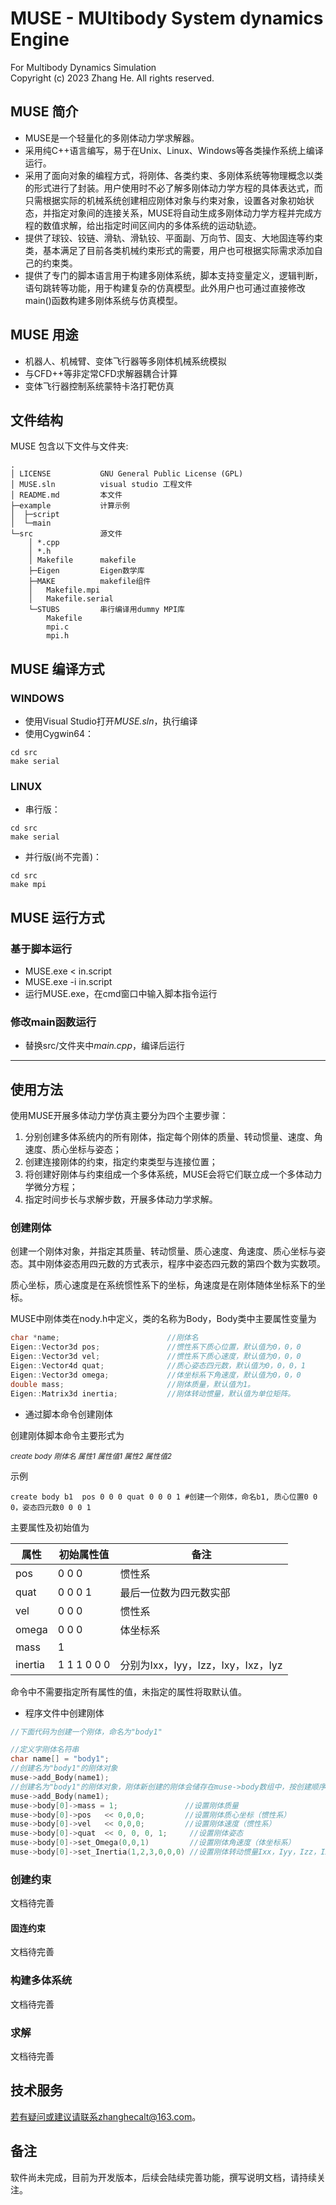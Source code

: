 # MUSE - MUltibody System dynamics Engine   
For Multibody Dynamics Simulation  
Copyright (c) 2023 Zhang He. All rights reserved.  

## MUSE 简介  
* MUSE是一个轻量化的多刚体动力学求解器。
* 采用纯C++语言编写，易于在Unix、Linux、Windows等各类操作系统上编译运行。  
* 采用了面向对象的编程方式，将刚体、各类约束、多刚体系统等物理概念以类的形式进行了封装。用户使用时不必了解多刚体动力学方程的具体表达式，而只需根据实际的机械系统创建相应刚体对象与约束对象，设置各对象初始状态，并指定对象间的连接关系，MUSE将自动生成多刚体动力学方程并完成方程的数值求解，给出指定时间区间内的多体系统的运动轨迹。  
* 提供了球铰、铰链、滑轨、滑轨铰、平面副、万向节、固支、大地固连等约束类，基本满足了目前各类机械约束形式的需要，用户也可根据实际需求添加自己的约束类。
* 提供了专门的脚本语言用于构建多刚体系统，脚本支持变量定义，逻辑判断，语句跳转等功能，用于构建复杂的仿真模型。此外用户也可通过直接修改main()函数构建多刚体系统与仿真模型。

## MUSE 用途  
* 机器人、机械臂、变体飞行器等多刚体机械系统模拟  
* 与CFD++等非定常CFD求解器耦合计算  
* 变体飞行器控制系统蒙特卡洛打靶仿真  

## 文件结构 
MUSE 包含以下文件与文件夹:

```
.
│ LICENSE           GNU General Public License (GPL)  
│ MUSE.sln          visual studio 工程文件  
│ README.md         本文件       
├─example           计算示例
│  ├─script
│  └─main    
└─src               源文件
    │ *.cpp
    │ *.h
    │ Makefile      makefile
    ├─Eigen         Eigen数学库   
    ├─MAKE          makefile组件
    │   Makefile.mpi
    │   Makefile.serial 
    └─STUBS         串行编译用dummy MPI库
        Makefile
        mpi.c
        mpi.h
```

## MUSE 编译方式
### WINDOWS   
* 使用Visual Studio打开*MUSE.sln*，执行编译   
* 使用Cygwin64：
```
cd src
make serial
```
### LINUX
* 串行版：
```
cd src
make serial
```
* 并行版(尚不完善)：
```
cd src
make mpi
```

## MUSE 运行方式
### 基于脚本运行   
* MUSE.exe < in.script   
* MUSE.exe -i in.script   
* 运行MUSE.exe，在cmd窗口中输入脚本指令运行
   
### 修改main函数运行   
* 替换src/文件夹中*main.cpp*，编译后运行

---
## 使用方法
使用MUSE开展多体动力学仿真主要分为四个主要步骤：
1. 分别创建多体系统内的所有刚体，指定每个刚体的质量、转动惯量、速度、角速度、质心坐标与姿态；
2. 创建连接刚体的约束，指定约束类型与连接位置；
3. 将创建好刚体与约束组成一个多体系统，MUSE会将它们联立成一个多体动力学微分方程；
4. 指定时间步长与求解步数，开展多体动力学求解。

### 创建刚体
创建一个刚体对象，并指定其质量、转动惯量、质心速度、角速度、质心坐标与姿态。其中刚体姿态用四元数的方式表示，程序中姿态四元数的第四个数为实数项。

质心坐标，质心速度是在系统惯性系下的坐标，角速度是在刚体随体坐标系下的坐标。

MUSE中刚体类在nody.h中定义，类的名称为Body，Body类中主要属性变量为
```C++
char *name;                        //刚体名
Eigen::Vector3d pos;               //惯性系下质心位置，默认值为0，0，0
Eigen::Vector3d vel;               //惯性系下质心速度，默认值为0，0，0
Eigen::Vector4d quat;              //质心姿态四元数，默认值为0，0，0，1
Eigen::Vector3d omega;             //体坐标系下角速度，默认值为0，0，0
double mass;                       //刚体质量，默认值为1。
Eigen::Matrix3d inertia;           //刚体转动惯量，默认值为单位矩阵。
```

* 通过脚本命令创建刚体

创建刚体脚本命令主要形式为

<small>*create body 刚体名  属性1  属性值1  属性2  属性值2*</small>

示例
```
create body b1  pos 0 0 0 quat 0 0 0 1 #创建一个刚体，命名b1, 质心位置0 0 0，姿态四元数0 0 0 1
```
主要属性及初始值为

| 属性      | 初始属性值   | 备注 |
| -------- | ---------- | ---- |
| pos      | 0 0 0   |   惯性系    |
| quat   | 0 0 0 1  |最后一位数为四元数实部 |
| vel   | 0 0 0  |     惯性系  |
|omega | 0 0 0   | 体坐标系 |
| mass   | 1   |       |
| inertia     | 1 1 1 0 0 0   |分别为Ixx，Iyy，Izz，Ixy，Ixz，Iyz|

命令中不需要指定所有属性的值，未指定的属性将取默认值。

* 程序文件中创建刚体
```C++
//下面代码为创建一个刚体，命名为"body1"

//定义字刚体名符串
char name[] = "body1";
//创建名为"body1"的刚体对象
muse->add_Body(name1);
//创建名为"body1"的刚体对象，刚体新创建的刚体会储存在muse->body数组中，按创建顺序排列。
muse->add_Body(name1);
muse->body[0]->mass = 1;               //设置刚体质量
muse->body[0]->pos   << 0,0,0;         //设置刚体质心坐标（惯性系）
muse->body[0]->vel   << 0,0,0;         //设置刚体速度（惯性系）
muse->body[0]->quat  << 0, 0, 0, 1;     //设置刚体姿态   
muse->body[0]->set_Omega(0,0,1)         //设置刚体角速度（体坐标系）
muse->body[0]->set_Inertia(1,2,3,0,0,0) //设置刚体转动惯量Ixx，Iyy，Izz，Ixy，Ixz，Iyz（体坐标系）
```

### 创建约束
文档待完善

#### 固连约束
文档待完善

### 构建多体系统
文档待完善

### 求解
文档待完善

## 技术服务 
若有疑问或建议请联系zhanghecalt@163.com。

## 备注 
软件尚未完成，目前为开发版本，后续会陆续完善功能，撰写说明文档，请持续关注。
